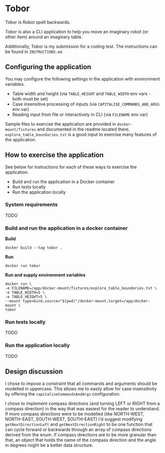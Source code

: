 # Tobor

Tobor is Robot spelt backwards.

Tobor is also a CLI application to help you move an imaginary robot (or other item) around an imaginary table.

Additionally, Tobor is my submission for a coding test. The instructions can be found in `INSTRUCTIONS.md`

## Configuring the application

You may configure the following settings in the application with environment variables.

- Table width and height (via `TABLE_HEIGHT` and `TABLE_WIDTH` env vars - both must be set)
- Case insensitive processing of inputs (via `CAPITALISE_COMMANDS_AND_ARGS` env var)
- Reading input from file or interactively in CLI (via `FILENAME` env var)

Sample files to exercise the application are provided in `docker-mount/fixtures` and documented in the readme located there. `explore_table_boundaries.txt` is a good input to exercise many features of the application.

## How to exercise the application

See below for instructions for each of these ways to exercise the application.

- Build and run the application in a Docker container
- Run tests locally
- Run the application locally

### System requirements

TODO

### Build and run the application in a docker container

**Build**

```docker build --tag tobor .```

**Run**

```docker run tobor```

**Run and supply environment variables**

```
docker run \
-e FILENAME=/app/docker-mount/fixtures/explore_table_boundaries.txt \
-e TABLE_WIDTH=5 \
-e TABLE_HEIGHT=5 \
--mount type=bind,source="$(pwd)"/docker-mount,target=/app/docker-mount \
tobor
```

### Run tests locally

TODO
### Run the application locally

TODO
## Design discussion

I chose to impose a constraint that all commands and arguments should be modelled in uppercase. This allows me to easily allow for case insensitivity by offering the `capitaliseCommandsAndArgs` configuration.

I chose to implement compass directions (and turning LEFT or RIGHT from a compass direction) in the way that was easiest for the reader to understand. If more compass directions were to be modelled (like NORTH-WEST, NORTH-EAST, SOUTH-WEST, SOUTH-EAST) I'd suggest modifying `getNextDirectionLeft` and `getNextDirectionRight` to be one function that can cycle forward or backwards through an array of compass directions derived from the enum. If compass directions are to be more granular than that, an object that holds the name of the compass direction and the angle in degrees might be a better data structure.
